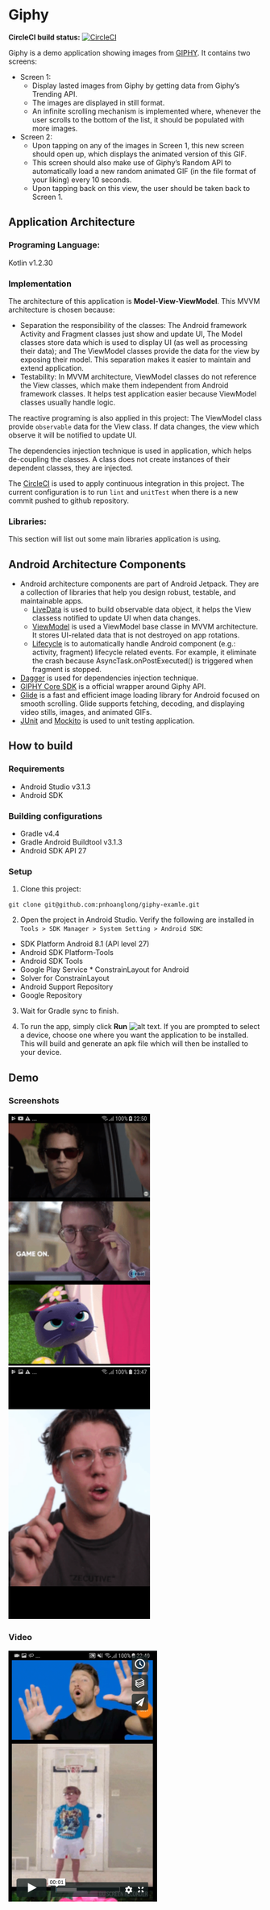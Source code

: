 # Giphy

**CircleCI build status:** [![CircleCI](https://circleci.com/gh/pnhoanglong/giphy-examle/tree/develop.svg?style=svg)](https://circleci.com/gh/pnhoanglong/giphy-examle/tree/develop)

Giphy is a demo application showing images from [GIPHY](https://giphy.com/). It contains two screens:
* Screen 1:
  * Display lasted  images from Giphy by getting data from Giphy’s Trending API.
  * The images are displayed in still format.
  * An infinite scrolling mechanism is implemented where, whenever the user scrolls to the bottom of the list, it should be populated with more images.
* Screen 2:
  * Upon tapping on any of the images in Screen 1, this new screen should open up, which displays the animated version of this GIF.
  * This screen should also make use of Giphy’s Random API to automatically load a new random animated GIF (in the file format of your liking) every 10 seconds.
  * Upon tapping back on this view, the user should be taken back to Screen 1.


## Application Architecture
### Programing Language:
Kotlin v1.2.30
### Implementation
The architecture of this application is **Model-View-ViewModel**. This MVVM architecture is chosen because:
* Separation the responsibility of the classes: The Android framework Activity and Fragment classes just show and update UI, The Model classes store data which is used to display UI (as well as processing their data); and The ViewModel classes provide the data for the view by exposing their model. This separation makes it easier to maintain and extend application.
* Testability: In MVVM architecture, ViewModel classes do not reference the View classes, which make them independent from Android framework classes. It helps test application easier because ViewModel classes usually handle logic.

The reactive programing is also applied in this project: The ViewModel class provide `observable` data for the View class. If data changes, the view which observe it will be notified to update UI.

The dependencies injection technique is used in application, which helps de-coupling the classes. A class does not create instances of their dependent classes, they are injected.

The [CircleCI](https://circleci.com/gh/pnhoanglong/giphy-examle) is used to apply continuous integration in this project. The current configuration is to run `lint` and `unitTest` when there is a new commit pushed to github repository.

### Libraries:
This section will list out some main libraries application is using.

## Android Architecture Components
* Android architecture components are part of Android Jetpack. They are a collection of libraries that help you design robust, testable, and maintainable apps.
  * [LiveData](https://developer.android.com/topic/libraries/architecture/livedata) is used to build observable data object, it helps the View classess notified to update UI when data changes.
  * [ViewModel](https://developer.android.com/topic/libraries/architecture/viewmodel) is used a ViewModel base classe in MVVM architecture. It stores UI-related data that is not destroyed on app rotations.
  * [Lifecycle](https://developer.android.com/topic/libraries/architecture/lifecycle) is to automatically handle Android component (e.g.: activity, fragment) lifecycle related events. For example, it eliminate the crash because AsyncTask.onPostExecuted() is triggered when fragment is stopped.
* [Dagger](https://google.github.io/dagger/) is used for dependencies injection technique.
* [GIPHY Core SDK](https://github.com/Giphy/giphy-android-sdk-core) is a official wrapper around Giphy API.
* [Glide](https://bumptech.github.io/glide/) is a fast and efficient image loading library for Android focused on smooth scrolling. Glide supports fetching, decoding, and displaying video stills, images, and animated GIFs.
* [JUnit](https://github.com/mockito/mockito) and [Mockito](https://github.com/mockito/mockito) is used to unit testing application.

## How to build
### Requirements
* Android Studio v3.1.3
* Android SDK
### Building configurations
* Gradle v4.4
* Gradle Android Buildtool v3.1.3
* Android SDK API 27
### Setup
1. Clone this project:
```
git clone git@github.com:pnhoanglong/giphy-examle.git
```
2. Open the project in Android Studio. Verify the following are installed in `Tools > SDK Manager > System Setting > Android SDK`:
  * SDK Platform Android 8.1 (API level 27)
  * Android SDK Platform-Tools
  * Android SDK Tools
  * Google Play Service * ConstrainLayout for Android
  * Solver for ConstrainLayout
  * Android Support Repository
  * Google Repository

3. Wait for Gradle sync to finish.

4. To run the app, simply click **Run**  ![alt text](https://camo.githubusercontent.com/4b94cee2759faf24f54eedd56b9c725f6f8996f3/68747470733a2f2f646576656c6f7065722e616e64726f69642e636f6d2f696d616765732f746f6f6c732f61732d72756e2e706e67). If you are prompted to select a device, choose one where you want the application to be installed. This will build and generate an apk file which will then be installed to your device.





## Demo

### Screenshots

![Screen 1](https://github.com/pnhoanglong/giphy-examle/blob/master/screenshoot/screen1.png) ![Screen 2](https://github.com/pnhoanglong/giphy-examle/blob/master/screenshoot/screen2.png)

### Video
[![Video](https://github.com/pnhoanglong/giphy-examle/blob/master/screenshoot/videothumbnail.png)](https://vimeo.com/285134305)

